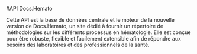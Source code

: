 #API Docs.Hemato

Cette API est la base de données centrale et le moteur de la nouvelle version de Docs.Hemato, un site dédié à fournir un répertoire de méthodologies sur les différents processus en hématologie. Elle est conçue pour être robuste, flexible et facilement extensible afin de répondre aux besoins des laboratoires et des professionnels de la santé.
